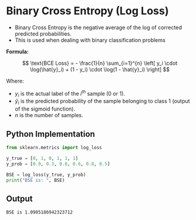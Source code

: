 # Binary Cross Entropy (Log Loss)

- Binary Cross Entropy is the negative average of the log of corrected predicted probabilities.
- This is used when dealing with binary classification problems

**Formula:**

$$
\text{BCE Loss} = - \frac{1}{n} \sum_{i=1}^{n} \left[ y_i \cdot \log(\hat{y}_i) + (1 - y_i) \cdot \log(1 - \hat{y}_i) \right]
$$

Where:

- $y_i$ is the actual label of the $i^{th}$ sample (0 or 1).
- $\hat{y}_i$ is the predicted probability of the sample belonging to class 1 (output of the sigmoid function).
- $n$ is the number of samples.

## **Python Implementation**

```python
from sklearn.metrics import log_loss

y_true = [0, 1, 0, 1, 1, 1]
y_prob = [0.9, 0.3, 0.8, 0.6, 0.8, 0.5]

BSE = log_loss(y_true, y_prob)
print("BSE is: ", BSE)

```

## **Output**

```bash
BSE is 1.0905186942323712
```
